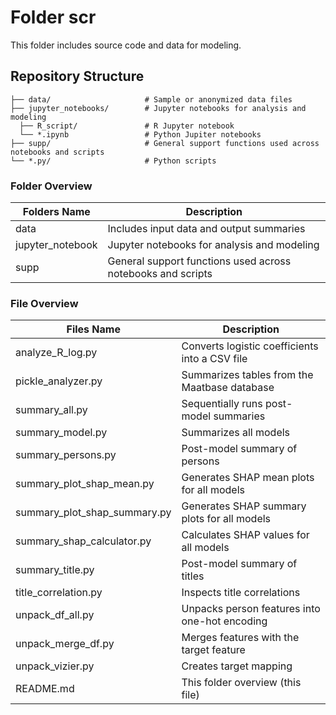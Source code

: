 # Folder scr
This folder includes source code and data for modeling.

## Repository Structure

```plaintext
├── data/                     # Sample or anonymized data files
├── jupyter_notebooks/        # Jupyter notebooks for analysis and modeling
  ├── R_script/               # R Jupyter notebook
  └── *.ipynb                 # Python Jupiter notebooks
├── supp/                     # General support functions used across notebooks and scripts
└── *.py/                     # Python scripts
```

### Folder Overview

| Folders Name | Description |
|---|---|
| data | Includes input data and output summaries |
| jupyter_notebook | Jupyter notebooks for analysis and modeling |
| supp | General support functions used across notebooks and scripts |

### File Overview

| Files Name | Description |
|---|---|
| analyze_R_log.py | Converts logistic coefficients into a CSV file |
| pickle_analyzer.py | Summarizes tables from the Maatbase database |
| summary_all.py | Sequentially runs post-model summaries |
| summary_model.py | Summarizes all models |
| summary_persons.py | Post-model summary of persons |
| summary_plot_shap_mean.py | Generates SHAP mean plots for all models |
| summary_plot_shap_summary.py | Generates SHAP summary plots for all models |
| summary_shap_calculator.py | Calculates SHAP values for all models |
| summary_title.py | Post-model summary of titles |
| title_correlation.py | Inspects title correlations |
| unpack_df_all.py | Unpacks person features into one-hot encoding |
| unpack_merge_df.py | Merges features with the target feature |
| unpack_vizier.py | Creates target mapping |
| README.md | This folder overview (this file) |
